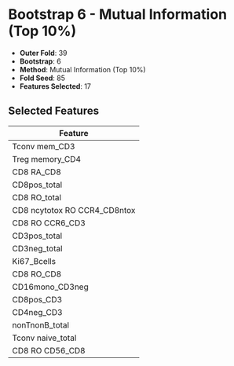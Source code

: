 # Bootstrap 6 - Mutual Information (Top 10%)

- **Outer Fold**: 39
- **Bootstrap**: 6
- **Method**: Mutual Information (Top 10%)
- **Fold Seed**: 85
- **Features Selected**: 17

## Selected Features

| Feature |
|---------|
| Tconv mem_CD3 |
| Treg memory_CD4 |
| CD8 RA_CD8 |
| CD8pos_total |
| CD8 RO_total |
| CD8 ncytotox RO CCR4_CD8ntox |
| CD8 RO CCR6_CD3 |
| CD3pos_total |
| CD3neg_total |
| Ki67_Bcells |
| CD8 RO_CD8 |
| CD16mono_CD3neg |
| CD8pos_CD3 |
| CD4neg_CD3 |
| nonTnonB_total |
| Tconv naive_total |
| CD8 RO CD56_CD8 |
